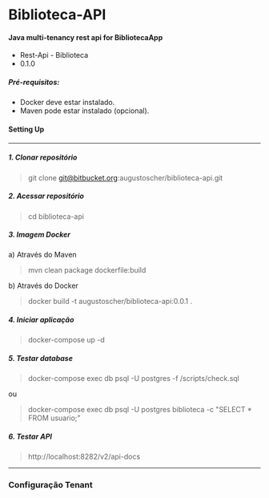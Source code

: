 # Biblioteca-API #

#### Java multi-tenancy rest api for BibliotecaApp ####

* Rest-Api - Biblioteca
* 0.1.0

##### Pré-requisitos:  
- Docker deve estar instalado.
- Maven pode estar instalado (opcional).


#### Setting Up 
----

##### 1. Clonar repositório  
> git clone git@bitbucket.org:augustoscher/biblioteca-api.git  

##### 2. Acessar repositório
> cd biblioteca-api  

##### 3. Imagem Docker

a) Através do Maven
> mvn clean package dockerfile:build  

b) Através do Docker
> docker build -t augustoscher/biblioteca-api:0.0.1 .  

##### 4. Iniciar aplicação  
> docker-compose up -d  

##### 5. Testar database  
> docker-compose exec db psql -U postgres -f /scripts/check.sql  

ou  
> docker-compose exec db psql -U postgres biblioteca -c "SELECT * FROM usuario;"  

##### 6. Testar API
> http://localhost:8282/v2/api-docs

----
### Configuração Tenant

